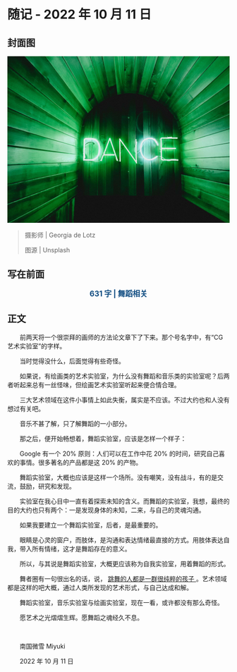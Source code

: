 # 随记 - 2022 年 10 月 11 日

## 封面图

![](https://raw.githubusercontent.com/TinySnow/GithubImageHosting/main/blog/articles/essays/georgia-de-lotz-JsQ6K5CfJ7s-unsplash.jpg)

> 摄影师 | Georgia de Lotz
>
> 图源 | Unsplash

## 写在前面

<p style="color:#0f4c81; text-align:center; font-weight:bold; font-size:larger;">631 字 | 舞蹈相关</p>

## 正文

　　前两天将一个很崇拜的画师的方法论文章下了下来。那个号名字中，有“CG 艺术实验室”的字样。

　　当时觉得没什么，后面觉得有些奇怪。

　　如果说，有绘画类的艺术实验室，为什么没有舞蹈和音乐类的实验室呢？后两者听起来总有一丝怪味，但绘画艺术实验室听起来便合情合理。

　　三大艺术领域在这件小事情上如此失衡，属实是不应该。不过大约也和人没有想过有关吧。

　　音乐不甚了解，只了解舞蹈的一小部分。

　　那之后，便开始畅想着，舞蹈实验室，应该是怎样一个样子：

　　Google 有一个 20% 原则：人们可以在工作中花 20% 的时间，研究自己喜欢的事情。很多著名的产品都是这 20% 的产物。

　　舞蹈实验室，大概也应该是这样一个场所。没有嘲笑，没有战斗，有的是交流，鼓励，研究和发现。

　　实验室在我心目中一直有着探索未知的含义。而舞蹈的实验室，我想，最终的目的大约也只有两个：一是发现身体的未知，二来，与自己的灵魂沟通。

　　如果我要建立一个舞蹈实验室，后者，是最重要的。

　　眼睛是心灵的窗户，而肢体，是沟通和表达情绪最直接的方式。用肢体表达自我，带入所有情绪，这才是舞蹈存在的意义。

　　所以，与其说是舞蹈实验室，大概更应该称为自我实验室，用着舞蹈的形式。

　　舞者圈有一句很出名的话，说， <u>跳舞的人都是一群很纯粹的孩子 </u>。艺术领域都是这样的吧大概，通过人类所发现的艺术形式，与自己达成和解。

　　舞蹈实验室，音乐实验室与绘画实验室，现在一看，或许都没有那么奇怪。

　　愿艺术之光熠熠生辉。愿舞蹈之魂经久不息。

<br />

　　南国微雪 Miyuki

　　2022 年 10 月 11 日